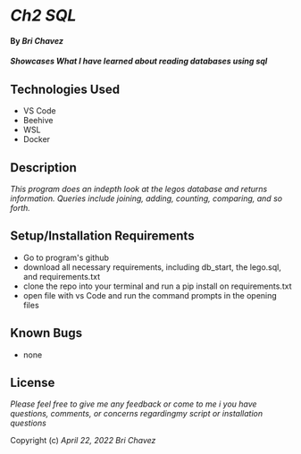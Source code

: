 # _Ch2 SQL_

#### By _Bri Chavez_

#### _Showcases What I have learned about reading databases using sql_

## Technologies Used

* VS Code
* Beehive
* WSL
* Docker

## Description

_This program does an indepth look at the legos database and returns information. Queries include joining, adding, counting, comparing, and so forth._

## Setup/Installation Requirements

* Go to program's github 
* download all necessary requirements, including db_start, the lego.sql, and requirements.txt
* clone the repo into your terminal and run a pip install on requirements.txt
* open file with vs Code and run the command prompts in the opening files



## Known Bugs

* none

## License

_Please feel free to give me any feedback or come to me i you have questions, comments, or concerns regardingmy script or installation questions_

Copyright (c) _April 22, 2022_ _Bri Chavez_